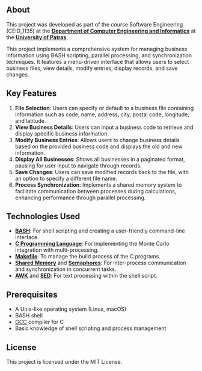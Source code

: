 ## About 

This project was developed as part of the course Software Engineering (CEID_1135) at the **[Department of Computer Engineering and Informatics](https://www.ceid.upatras.gr/en/)** at the **[University of Patras](https://www.upatras.gr/en/)**.


This project implements a comprehensive system for managing business information using BASH scripting, parallel processing, and synchronization techniques. It features a menu-driven interface that allows users to select business files, view details, modify entries, display records, and save changes.

## Key Features

1. **File Selection**: Users can specify or default to a business file containing information such as code, name, address, city, postal code, longitude, and latitude.
2. **View Business Details**: Users can input a business code to retrieve and display specific business information.
3. **Modify Business Entries**: Allows users to change business details based on the provided business code and displays the old and new information.
4. **Display All Businesses**: Shows all businesses in a paginated format, pausing for user input to navigate through records.
5. **Save Changes**: Users can save modified records back to the file, with an option to specify a different file name.
6. **Process Synchronization**: Implements a shared memory system to facilitate communication between processes during calculations, enhancing performance through parallel processing.

## Technologies Used

- **[BASH](https://www.gnu.org/software/bash/)**: For shell scripting and creating a user-friendly command-line interface. 
- **[C Programming Language](https://en.wikipedia.org/wiki/C_(programming_language))**: For implementing the Monte Carlo integration with multi-processing.
- **[Makefile](https://www.gnu.org/software/make/)**: To manage the build process of the C programs.
- **[Shared Memory](https://en.wikipedia.org/wiki/Shared_memory)** and **[Semaphores](https://en.wikipedia.org/wiki/Semaphore_(programming))**: For inter-process communication and synchronization in concurrent tasks.
- **[AWK](https://awk.js.org/)** and **[SED](https://en.wikipedia.org/wiki/Sed)**: For text processing within the shell script.

## Prerequisites

- A Unix-like operating system (Linux, macOS)
- BASH shell
- [GCC](https://gcc.gnu.org/) compiler for C
- Basic knowledge of shell scripting and process management


## License

This project is licensed under the MIT License.

